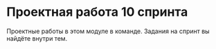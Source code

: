 # Проектная работа 10 спринта

Проектные работы в этом модуле в команде. Задания на спринт вы найдёте внутри тем.


